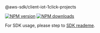 @aws-sdk/client-iot-1click-projects

[![NPM version](https://img.shields.io/npm/v/@aws-sdk/client-iot-1click-projects/beta.svg)](https://www.npmjs.com/package/@aws-sdk/client-iot-1click-projects)
[![NPM downloads](https://img.shields.io/npm/dm/@aws-sdk/client-iot-1click-projects.svg)](https://www.npmjs.com/package/@aws-sdk/client-iot-1click-projects)

For SDK usage, please step to [SDK reademe](https://github.com/aws/aws-sdk-js-v3).
